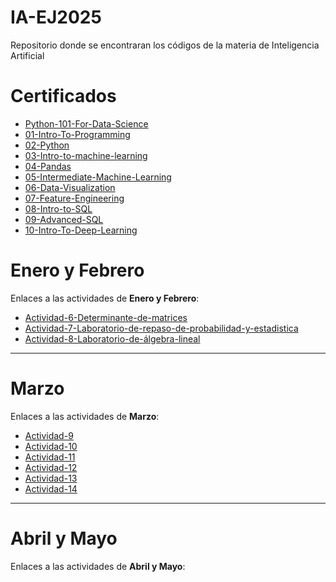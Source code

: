 # IA-EJ2025
Repositorio donde se encontraran los códigos de la materia de Inteligencia Artificial

# Certificados
- [Python-101-For-Data-Science](./Certificados/Python%20101%20for%20Data%20Science.pdf)
- [01-Intro-To-Programming](./Certificados/01-Intro_to_Programming.pdf)
- [02-Python](./Certificados/02-Python.pdf)
- [03-Intro-to-machine-learning](./Certificados/03-Intro_to_Machine_Learning.pdf)
- [04-Pandas](./Certificados/04-Pandas.pdf)
- [05-Intermediate-Machine-Learning](./Certificados/05-Intermediate_Machine_Learning.pdf)
- [06-Data-Visualization](./Certificados/06-Data_Visualization.pdf)
- [07-Feature-Engineering](./Certificados/07-Feature_Engineering.pdf)
- [08-Intro-to-SQL](./Certificados/08-Intro_to_SQL.pdf)
- [09-Advanced-SQL](./Certificados/09-Advanced_SQL.pdf)
- [10-Intro-To-Deep-Learning](./Certificados/10-Intro_to_Deep_Learning.pdf)


# Enero y Febrero
Enlaces a las actividades de **Enero y Febrero**:

- [Actividad-6-Determinante-de-matrices](./Actividades/Actividad6_Determinantes_de_Matrices.pdf)
- [Actividad-7-Laboratorio-de-repaso-de-probabilidad-y-estadistica](./Actividades/Act%207%20Laboratorio%20de%20Repaso%20de%20Probabilidad%20y%20Estadística.pdf)
- [Actividad-8-Laboratorio-de-álgebra-lineal](./Actividades/Act_8__Laboratorio_de_Álgebra_Lineal.pdf)



---

# Marzo
Enlaces a las actividades de **Marzo**:

- [Actividad-9](./Actividades/Actividad_10/Actividad_10_Reporte.pdf)
- [Actividad-10](./Actividades/Actividad_10/Actividad_10_Reporte.pdf)
- [Actividad-11](./Actividades/Actividad_11/Actividad_11_Reporte.pdf)
- [Actividad-12](./Actividades/Actividad_12/Actividad_12.pdf)
- [Actividad-13](./Actividades/Actividad_13/Actividad_13.pdf)
- [Actividad-14](./Actividades/Actividad_14/Actividad_14.pdf)


---

# Abril y Mayo
Enlaces a las actividades de **Abril y Mayo**: